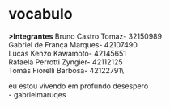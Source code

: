 # vocabulo
**>Integrantes**
Bruno Castro Tomaz- 32150989\
Gabriel de França Marques- 42107490\
Lucas Kenzo Kawamoto- 42145651\
Rafaela Perrotti Zyngier- 42112125\
Tomás Fiorelli Barbosa- 42122791\\
  
  eu estou vivendo em profundo desespero\
                - gabrielmaruqes
